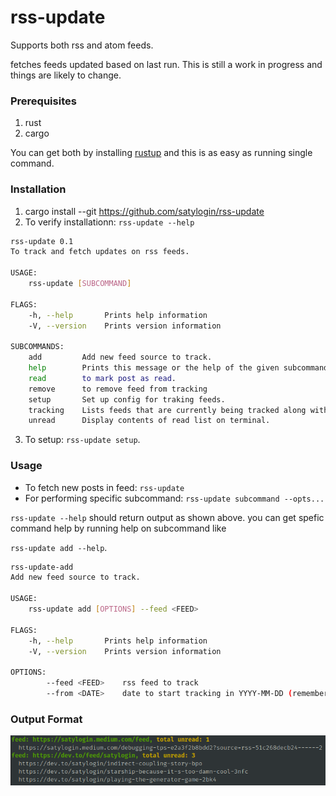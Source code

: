 # rss-update
Supports both rss and atom feeds.

fetches feeds updated based on last run. This is still a work in progress and things are likely to
change.

### Prerequisites
1. rust
3. cargo

You can get both by installing [rustup](https://www.rust-lang.org/learn/get-started) and this is as
easy as running single command.

### Installation
1. cargo install --git https://github.com/satylogin/rss-update
2. To verify installationn: `rss-update --help`
```bash
rss-update 0.1
To track and fetch updates on rss feeds.

USAGE:
    rss-update [SUBCOMMAND]

FLAGS:
    -h, --help       Prints help information
    -V, --version    Prints version information

SUBCOMMANDS:
    add         Add new feed source to track.
    help        Prints this message or the help of the given subcommand(s)
    read        to mark post as read.
    remove      to remove feed from tracking
    setup       Set up config for traking feeds.
    tracking    Lists feeds that are currently being tracked along with its metadata.
    unread      Display contents of read list on terminal.
```
3. To setup: `rss-update setup`.

### Usage
* To fetch new posts in feed: `rss-update`
* For performing specific subcommand: `rss-update subcommand --opts...`

`rss-update --help` should return output as shown above. you can get spefic command help by running
help on subcommand like 

`rss-update add --help`.
```bash
rss-update-add 
Add new feed source to track.

USAGE:
    rss-update add [OPTIONS] --feed <FEED>

FLAGS:
    -h, --help       Prints help information
    -V, --version    Prints version information

OPTIONS:
        --feed <FEED>    rss feed to track
        --from <DATE>    date to start tracking in YYYY-MM-DD (remember to pad with 0)
```

### Output Format
![output.png](images/output.png)
